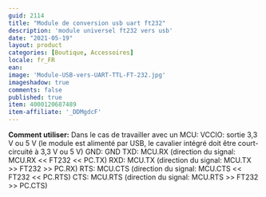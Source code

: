```yaml
---
guid: 2114
title: "Module de conversion usb uart ft232"
description: 'module universel ft232 vers usb'
date: "2021-05-19"
layout: product
categories: [Boutique, Accessoires]
locale: fr_FR
ean:
image: 'Module-USB-vers-UART-TTL-FT-232.jpg'
imageshadow: true
comments: false
published: true
item: 4000120687489
item-affiliate: '_DDMgdcF'
---
```


**Comment utiliser:** Dans le cas de travailler avec un MCU: VCCIO: sortie 3,3 V ou 5 V (le module est alimenté par USB, le cavalier intégré doit être court-circuité à 3,3 V ou 5 V) GND: GND TXD: MCU.RX (direction du signal: MCU.RX << FT232 << PC.TX) RXD: MCU.TX (direction du signal: MCU.TX >> FT232 >> PC.RX) RTS: MCU.CTS (direction du signal: MCU.CTS << FT232 << PC.RTS) CTS: MCU.RTS (direction du signal: MCU.RTS >> FT232 >> PC.CTS)
